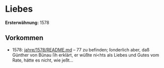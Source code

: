 # Liebes

**Ersterwähnung:** 1578

## Vorkommen
- 1578: [jahre/1578/README.md](../jahre/1578/README.md) – 77 zu befinden; ſonderlich aber, daß Günther
von Bünau ſih erklärt, er wüßte ni<hts als Liebes und
Gutes vom Rate, hätte es nicht, wie jeßt...
